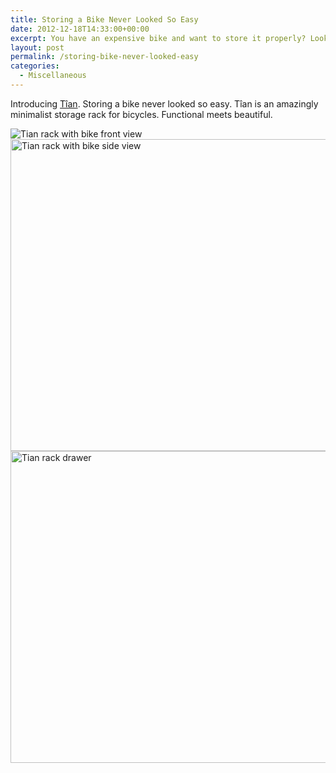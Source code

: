 ```yaml
---
title: Storing a Bike Never Looked So Easy
date: 2012-12-18T14:33:00+00:00
excerpt: You have an expensive bike and want to store it properly? Look no further.
layout: post
permalink: /storing-bike-never-looked-easy
categories:
  - Miscellaneous
---
```

Introducing [Tîan](http://mikili.de/products/tian/tian-weiss-eiche/ "tian"). Storing a bike never looked so easy. Tîan is an amazingly minimalist storage rack for bicycles. Functional meets beautiful.

![Tian rack with bike front view](https://michaelnordmeyer.com/images/2012/12/Tian-Front.jpg)
<img width="680" height="499" src="https://michaelnordmeyer.com/images/2012/12/Tian-Side.jpg" alt="Tian rack with bike side view">
<img width="680" height="499" src="https://michaelnordmeyer.com/images/2012/12/Tian-Drawer.jpg" alt="Tian rack drawer">